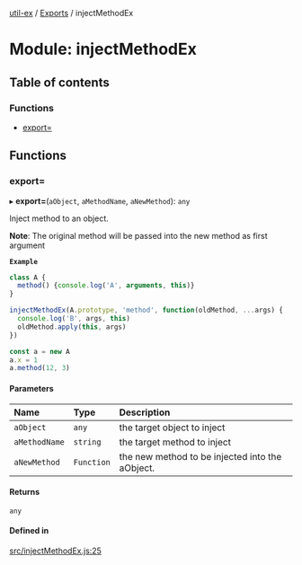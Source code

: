 [util-ex](../README.md) / [Exports](../modules.md) / injectMethodEx

# Module: injectMethodEx

## Table of contents

### Functions

- [export&#x3D;](injectMethodEx.md#export&#x3D;)

## Functions

### export&#x3D;

▸ **export=**(`aObject`, `aMethodName`, `aNewMethod`): `any`

Inject method to an object.

**Note**: The original method will be passed into the new method as first argument

**`Example`**

```ts
class A {
  method() {console.log('A', arguments, this)}
}

injectMethodEx(A.prototype, 'method', function(oldMethod, ...args) {
  console.log('B', args, this)
  oldMethod.apply(this, args)
})

const a = new A
a.x = 1
a.method(12, 3)
```

#### Parameters

| Name | Type | Description |
| :------ | :------ | :------ |
| `aObject` | `any` | the target object to inject |
| `aMethodName` | `string` | the target method to inject |
| `aNewMethod` | `Function` | the new method to be injected into the aObject. |

#### Returns

`any`

#### Defined in

[src/injectMethodEx.js:25](https://github.com/snowyu/util-ex.js/blob/0666556/src/injectMethodEx.js#L25)
